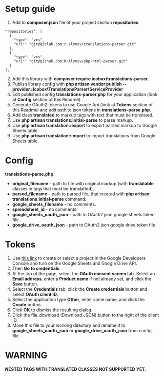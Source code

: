 # Setup guide

1. Add to **composer.json** file of your project section **repositories**:
```
"repositories": [  
  {  
    "type": "vcs",  
	"url": "git@gitlab.com:r.alymov/translations-parser.git"  
  },  
  {  
    "type": "vcs",  
	"url": "git@github.com:R-Alymov/php-html-parser.git"  
  }  
],
```
2. Add this library with **composer require icobox/translations-parser**.
3. Publish library config with **php artisan vendor publish --		provider=Icobox\TranslationsParser\ServiceProvider**
4. Edit published config **translations-parser.php** for your application (look at **Config** section of this Readme).
5. Generate OAuth2 tokens to use Google Api (look at **Tokens** section of this Readme) and edit path to json tokens in **translations-parse.php**.
6. Add class **translated** to markup tags with text that must be translated.
7. Use **php artisan translations:initial-parse** to parse markup.
8. Use **php artisan translation::export** to export parsed markup to Google Sheets table.
9. Use **php artisan translation::import** to import translations from Google Sheets table.


# Config

**translations-parse.php**:

 - **original_filename** - path to file with original markup (with **translatable** classes in tags that must be translatted).
 - **parsed_filename** - path to parsed file, that created with **php artisan translations:initial-parse** command.
 - **google_sheets_filename** - no comments.
 - **spreadsheet_id** - no comments.
 - **google_sheets_oauth_json** - path to OAuth2 json google sheets token file.
 - **google_drive_oauth_json** - path to OAuth2 json google drive token file.

# Tokens

1.  Use  [this link](https://console.developers.google.com/)  to create or select a project in the Google Developers Console and turn on the Google Sheets and Google Drive API.
2. Then **Go to credentials**.
3.  At the top of the page, select the  **OAuth consent screen**  tab. Select an  **Email address**, enter a  **Product name** if not already set, and click the  **Save**  button.
4.  Select the  **Credentials**  tab, click the  **Create credentials**  button and select  **OAuth client ID**.
5.  Select the application type  **Other**, enter some name, and click the  **Create** button.
6.  Click  **OK**  to dismiss the resulting dialog.
7.  Click the  file_download  (Download JSON) button to the right of the client ID.
8.  Move this file to your working directory and rename it  to **google_sheets_oauth_json** or **google_drive_oauth_json** from config file.

# WARNING
#### NESTED TAGS WITH TRANSLATED CLASSES NOT SUPPORTED YET.
